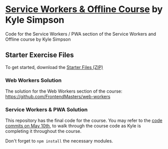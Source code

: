 # [Service Workers & Offline Course](https://frontendmasters.com/courses/service-workers/) by Kyle Simpson

Code for the Service Workers / PWA section of the Service Workers and Offline course by Kyle Simpson

## Starter Exercise Files

To get started, download
the [Starter Files (ZIP)](https://static.frontendmasters.com/resources/2019-05-10-service-worker-pwa/service-workers-starter.zip)

### Web Workers Solution

The solution for the Web Workers section of the course: https://github.com/FrontendMasters/web-workers

### Service Workers & PWA Solution

This repository has the final code for the course. You may refer to
the [code commits on May 10th](https://github.com/FrontendMasters/service-workers-offline/commits/master), to walk
through the course code as Kyle is completing it throughout the course.

Don't forget to `npm install` the necessary modules.
